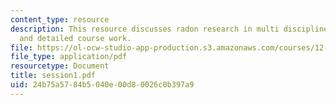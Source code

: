 ```yaml
---
content_type: resource
description: This resource discusses radon research in multi disciplines, course outline
  and detailed course work.
file: https://ol-ocw-studio-app-production.s3.amazonaws.com/courses/12-091-radon-research-in-multidisciplines-a-review-january-iap-2007/24b75a5784b5040e00d80026c0b397a9_session1.pdf
file_type: application/pdf
resourcetype: Document
title: session1.pdf
uid: 24b75a57-84b5-040e-00d8-0026c0b397a9
---
```

